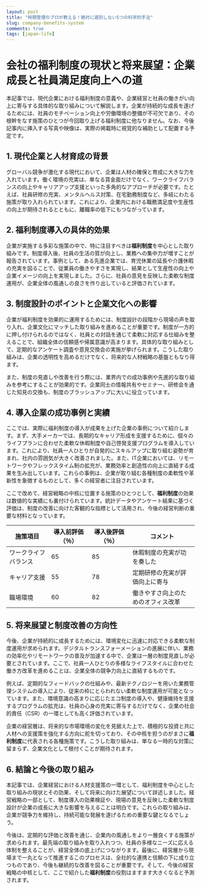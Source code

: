 ```yaml
---
layout: post
title: "時間管理のプロが教える！絶対に遅刻しない5つの科学的手法"
slug: company-benefits-system
comments: true
tags: [japan-life]
---
```


# 会社の福利制度の現状と将来展望：企業成長と社員満足度向上への道

本記事では、現代企業における福利制度の意義や、企業経営と社員の働きがい向上に寄与する具体的な取り組みについて解説します。企業が持続的な成長を遂げるためには、社員のモチベーション向上や労働環境の整備が不可欠であり、その根幹をなす施策のひとつが今回取り上げる福利制度に他なりません。なお、今後記事内に挿入する写真や映像は、実際の掲載時に視覚的な補助として配置する予定です。

## 1. 現代企業と人材育成の背景

グローバル競争が激化する現代において、企業は人材の確保と育成に大きな力を入れています。働く環境の充実は、単なる賃金面だけでなく、ワークライフバランスの向上やキャリアアップ支援といった多角的なアプローチが必要です。たとえば、社員研修の充実、メンタルヘルス対策、在宅勤務制度など、多岐にわたる施策が取り入れられています。これにより、企業内における職務満足度や生産性の向上が期待されるとともに、離職率の低下にもつながっています。

## 2. 福利制度導入の具体的効果

企業が実施する多彩な施策の中で、特に注目すべきは**福利制度**を中心とした取り組みです。制度導入後、社員の生活の質が向上し、業務への集中力が増すことが報告されています。事例として、ある先進企業では、育児休業の延長や介護休暇の充実を図ることで、従業員の働きやすさを実現し、結果として生産性の向上や企業イメージの向上を実現しました。さらに、社員の意見を反映した柔軟な制度運用が、企業全体の風通しの良さを作り出していると評価されています。

<script async src="https://pagead2.googlesyndication.com/pagead/js/adsbygoogle.js?client=ca-pub-7886659064712565"
     crossorigin="anonymous"></script>
<!-- 광고2 -->
<ins class="adsbygoogle"
     style="display:block"
     data-ad-client="ca-pub-7886659064712565"
     data-ad-slot="1101493367"
     data-ad-format="auto"
     data-full-width-responsive="true"></ins>
<script>
     (adsbygoogle = window.adsbygoogle || []).push({});
</script>

## 3. 制度設計のポイントと企業文化への影響

企業が福利制度を効果的に運用するためには、制度設計の段階から現場の声を取り入れ、企業文化にマッチした取り組みを進めることが重要です。制度が一方的に押し付けられるのではなく、社員との対話を通じて柔軟に対応する仕組みを整えることで、組織全体の信頼感や帰属意識が高まります。具体的な取り組みとして、定期的なアンケート調査や意見交換会の実施が挙げられます。こうした取り組みは、企業の透明性を高めるだけでなく、将来的な人材戦略の基盤ともなり得ます。

また、制度の見直しや改善を行う際には、業界内での成功事例や先進的な取り組みを参考にすることが効果的です。企業同士の情報共有やセミナー、研修会を通じた知見の交換も、制度のブラッシュアップに大いに役立っています。

## 4. 導入企業の成功事例と実績

ここでは、実際に福利制度の導入が成果を上げた企業の事例について紹介します。まず、大手メーカーでは、長期的なキャリア形成を支援するために、個々のライフプランに合わせた柔軟な休暇制度や自己啓発支援プログラムを導入しています。これにより、社員一人ひとりが自発的にスキルアップに取り組む姿勢が育まれ、社内の雰囲気が大きく改善されました。また、IT企業においては、リモートワークやフレックスタイム制の拡充が、業務効率と創造性の向上に直結する成果を生み出しています。これらの事例は、企業が取り組む各種制度の柔軟性や革新性を象徴するものとして、多くの経営者に注目されています。

ここで改めて、経営戦略の中核に位置する施策のひとつとして、**福利制度**の効果は数値的な実績にも裏付けられています。統計データやアンケート結果に基づく評価は、制度の改善に向けた客観的な指標として活用され、今後の経営判断の重要な材料となっています。

| 施策項目       | 導入前評価（％） | 導入後評価（％） | コメント                          |
|----------------|-----------------|-----------------|-----------------------------------|
| ワークライフバランス | 65              | 85              | 休暇制度の充実が功を奏した          |
| キャリア支援   | 55              | 78              | 定期研修の充実が評価向上に寄与       |
| 職場環境       | 60              | 82              | 働きやすさ向上のためのオフィス改革   |

<script async src="https://pagead2.googlesyndication.com/pagead/js/adsbygoogle.js?client=ca-pub-7886659064712565"
     crossorigin="anonymous"></script>
<!-- 광고2 -->
<ins class="adsbygoogle"
     style="display:block"
     data-ad-client="ca-pub-7886659064712565"
     data-ad-slot="1101493367"
     data-ad-format="auto"
     data-full-width-responsive="true"></ins>
<script>
     (adsbygoogle = window.adsbygoogle || []).push({});
</script>

## 5. 将来展望と制度改善の方向性

今後、企業が持続的に成長するためには、環境変化に迅速に対応できる柔軟な制度運用が求められます。デジタルトランスフォーメーションの進展に伴い、業務の効率化やリモートワークの普及が加速する中で、企業は一層の制度見直しが必要とされています。ここで、社員一人ひとりの多様なライフスタイルに合わせた働き方改革を進めることは、企業全体の競争力向上に直結するものです。

例えば、定期的なフィードバックの仕組みや、最新テクノロジーを用いた業務管理システムの導入により、従来の枠にとらわれない柔軟な制度運用が可能となっています。また、環境意識の高まりに応じたエコ制度の導入や、健康維持を支援するプログラムの拡充は、社員の心身の充実に寄与するだけでなく、企業の社会的責任（CSR）の一環としても高く評価されています。

企業の経営層は、将来的な市場環境の変化を見据えた上で、積極的な投資と共に人材への支援策を強化する方向に舵を切っており、その中核を担うのがまさに**福利制度**に代表される各種施策です。こうした取り組みは、単なる一時的な対策に留まらず、企業文化として根付くことが期待されます。

## 6. 結論と今後の取り組み

本記事では、企業経営における人材支援策の一環として、福利制度を中心とした取り組みの現状とその効果、そして将来に向けた展望について詳述しました。経営戦略の一部として、制度導入の効果検証や、現場の意見を反映した柔軟な制度設計が企業の成長に大きな影響を与えることは明白です。これらの取り組みは、企業が競争力を維持し、持続可能な発展を遂げるための重要な鍵となるでしょう。

今後は、定期的な評価と改善を通じ、企業内の風通しをより一層良くする施策が求められます。最先端の取り組みを取り入れつつ、社員の多様なニーズに応える体制を整えることが、経営全体の底上げにつながります。最後に、経営層から現場まで一丸となって推進するこのプロセスは、全社的な連携と信頼の下に成り立つものであり、今後も継続的な改善を図ることが重要です。そして、今後の経営戦略の中核として、ここで紹介した**福利制度**の役割はますます大きくなると予測されます。

<script async src="https://pagead2.googlesyndication.com/pagead/js/adsbygoogle.js?client=ca-pub-7886659064712565"
     crossorigin="anonymous"></script>
<!-- 광고2 -->
<ins class="adsbygoogle"
     style="display:block"
     data-ad-client="ca-pub-7886659064712565"
     data-ad-slot="1101493367"
     data-ad-format="auto"
     data-full-width-responsive="true"></ins>
<script>
     (adsbygoogle = window.adsbygoogle || []).push({});
</script>